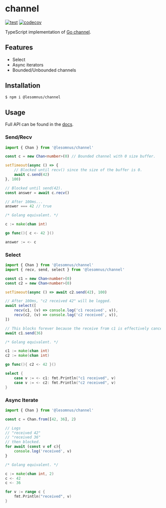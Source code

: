 # channel

[![test](https://github.com/lesomnus/channel-ts/actions/workflows/test.yaml/badge.svg)](https://github.com/lesomnus/channel-ts/actions/workflows/test.yaml)
[![codecov](https://codecov.io/gh/lesomnus/channel-ts/branch/main/graph/badge.svg?token=sZSDd8Zzd7)](https://codecov.io/gh/lesomnus/channel-ts)

TypeScript implementation of [Go channel](https://go.dev/ref/spec#Channel_types).

## Features

-   Select
-   Async iterators
-   Bounded/Unbounded channels

## Installation

```sh
$ npm i @lesomnus/channel
```

## Usage

Full API can be found in the [docs](https://lesomnus.github.io/channel-ts/).

### Send/Recv

```ts
import { Chan } from '@lesomnus/channel'

const c = new Chan<number>(0) // Bounded channel with 0 size buffer.

setTimeout(async () => {
	// Blocked until recv() since the size of the buffer is 0.
	await c.send(42)
}, 100)

// Blocked until send(42).
const answer = await c.recv()

// After 100ms...
answer === 42 // true
```

```go
/* Golang equivalent. */

c := make(chan int)

go func(){ c <- 42 }()

answer := <- c
```

### Select

```ts
import { Chan } from '@lesomnus/channel'
import { recv, send, select } from '@lesomnus/channel'

const c1 = new Chan<number>(0)
const c2 = new Chan<number>(0)

setTimeout(async () => await c2.send(42), 100)

// After 100ms, "c2 received 42" will be logged.
await select([
	recv(c1, (v) => console.log('c1 received', v)),
	recv(c2, (v) => console.log('c2 received', v)),
])

// This blocks forever because the receive from c1 is effectively cancelled.
await c1.send(36)
```

```go
/* Golang equivalent. */

c1 := make(chan int)
c2 := make(chan int)

go func(){ c2 <- 42 }()

select {
	case v := <- c1: fmt.Println("c1 received", v)
	case v := <- c2: fmt.Println("c2 received", v)
}
```

### Async Iterate

```ts
import { Chan } from '@lesomnus/channel'

const c = Chan.from([42, 36], 2)

// Logs
// "received 42"
// "received 36"
// then blocked.
for await (const v of c){
	console.log('received', v)
}
```

```go
/* Golang equivalent. */

c := make(chan int, 2)
c <- 42
c <- 36

for v := range c {
	fmt.Println("received", v)
}
```
